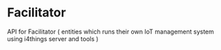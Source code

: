 # Facilitator
API for Facilitator ( entities which runs their own IoT management system using i4things server and tools )
